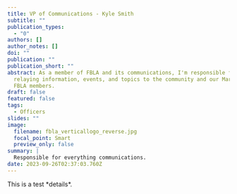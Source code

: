 ```yaml
---
title: VP of Communications - Kyle Smith
subtitle: ""
publication_types:
  - "0"
authors: []
author_notes: []
doi: ""
publication: ""
publication_short: ""
abstract: As a member of FBLA and its communications, I'm responsible for
  relaying information, events, and topics to the community and our Marionville
  FBLA members.
draft: false
featured: false
tags:
  - Officers
slides: ""
image:
  filename: fbla_verticallogo_reverse.jpg
  focal_point: Smart
  preview_only: false
summary: |
  Responsible for everything communications.
date: 2023-09-26T02:37:03.760Z
---
```

T﻿his is a test \*details\*.